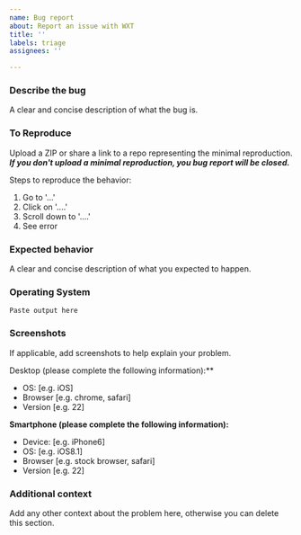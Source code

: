 ```yaml
---
name: Bug report
about: Report an issue with WXT
title: ''
labels: triage
assignees: ''

---
```


### Describe the bug

A clear and concise description of what the bug is.

### To Reproduce

Upload a ZIP or share a link to a repo representing the minimal reproduction. ***If you don't upload a minimal reproduction, you bug report will be closed.***

Steps to reproduce the behavior:

1. Go to '...'
2. Click on '....'
3. Scroll down to '....'
4. See error

### Expected behavior

A clear and concise description of what you expected to happen.

### Operating System

<!--- Run `npx envinfo --system --browsers --binaries --npmPackages wxt,vite` and paste the output below -->

```
Paste output here
```

### Screenshots

If applicable, add screenshots to help explain your problem.

Desktop (please complete the following information):**
 - OS: [e.g. iOS]
 - Browser [e.g. chrome, safari]
 - Version [e.g. 22]

**Smartphone (please complete the following information):**
 - Device: [e.g. iPhone6]
 - OS: [e.g. iOS8.1]
 - Browser [e.g. stock browser, safari]
 - Version [e.g. 22]

### Additional context

Add any other context about the problem here, otherwise you can delete this section.

